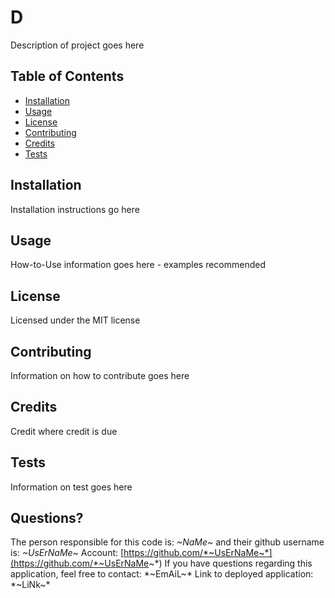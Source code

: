 
# D
Description of project goes here

## Table of Contents
- [Installation](#installation)
- [Usage](#usage)
- [License](#license)
- [Contributing](#contributing)
- [Credits](#credits)
- [Tests](#tests)

## Installation
Installation instructions go here

## Usage
How-to-Use information goes here - examples recommended

## License
Licensed under the MIT license

## Contributing
Information on how to contribute goes here

## Credits
Credit where credit is due

## Tests
Information on test goes here

## Questions?
The person responsible for this code is: *~NaMe~* and their github username is: *~UsErNaMe~*
Account: [https://github.com/*~UsErNaMe~*](https://github.com/*~UsErNaMe~*)
If you have questions regarding this application, feel free to contact: *~EmAiL~*
Link to deployed application: *~LiNk~*
